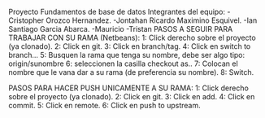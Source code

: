 Proyecto Fundamentos de base de datos
Integrantes del equipo:
  -Cristopher Orozco Hernandez.
  -Jontahan Ricardo Maximino Esquivel.
  -Ian Santiago Garcia Abarca.
  -Mauricio 
  -Tristan
PASOS A SEGUIR PARA TRABAJAR CON SU RAMA (Netbeans):
1: Click derecho sobre el proyecto (ya clonado).
2: Click en git.
3: Click en branch/tag.
4: Click en switch to branch...
5: Busquen la rama que tenga su nombre, debe ser algo tipo: origin/sunombre
6: seleccionen la casilla checkout as..
7: Colocan el nombre que le vana  dar a su rama (de preferencia su nombre).
8: Switch.

PASOS PARA HACER PUSH UNICAMENTE A SU RAMA:
1: Click derecho sobre el proyecto (ya clonado).
2: Click en git.
3: Click en add.
4: Click en commit.
5: Click en remote.
6: Click en push to upstream.
